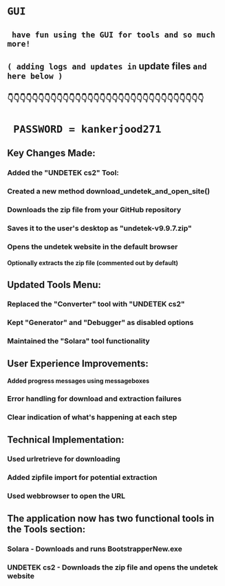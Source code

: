 

#  ``` GUI ```

## ```  have fun using the GUI for tools and so much more! ``` 


##  ``` ( adding logs and updates in ``` update files ``` and here below ) ``` 
##  ``` 👇👇👇👇👇👇👇👇👇👇👇👇👇👇👇👇👇👇👇👇👇👇👇👇👇👇👇👇👇👇👇👇 ```

#   ```  PASSWORD = kankerjood271 ```





##  Key Changes Made:
### Added the "UNDETEK cs2" Tool:

### Created a new method download_undetek_and_open_site()

### Downloads the zip file from your GitHub repository

### Saves it to the user's desktop as "undetek-v9.9.7.zip"

### Opens the undetek website in the default browser

#### Optionally extracts the zip file (commented out by default)

##   Updated Tools Menu:

### Replaced the "Converter" tool with "UNDETEK cs2"

### Kept "Generator" and "Debugger" as disabled options

### Maintained the "Solara" tool functionality

## User Experience Improvements:

#### Added progress messages using messageboxes

###   Error handling for download and extraction failures

### Clear indication of what's happening at each step

## Technical Implementation:

###  Used urlretrieve for downloading

### Added zipfile import for potential extraction

### Used webbrowser to open the URL

## The application now has two functional tools in the Tools section:

###  Solara - Downloads and runs BootstrapperNew.exe

### UNDETEK cs2 - Downloads the zip file and opens the undetek website

